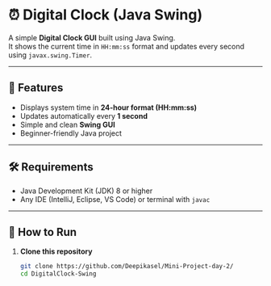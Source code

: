 # ⏰ Digital Clock (Java Swing)

A simple **Digital Clock GUI** built using Java Swing.  
It shows the current time in `HH:mm:ss` format and updates every second using `javax.swing.Timer`.

---

## 📌 Features
- Displays system time in **24-hour format (HH:mm:ss)**  
- Updates automatically every **1 second**  
- Simple and clean **Swing GUI**  
- Beginner-friendly Java project  

---

## 🛠 Requirements
- Java Development Kit (JDK) 8 or higher
- Any IDE (IntelliJ, Eclipse, VS Code) or terminal with `javac`

---

## 🚀 How to Run

1. **Clone this repository**  
   ```bash
   git clone https://github.com/Deepikasel/Mini-Project-day-2/
   cd DigitalClock-Swing
